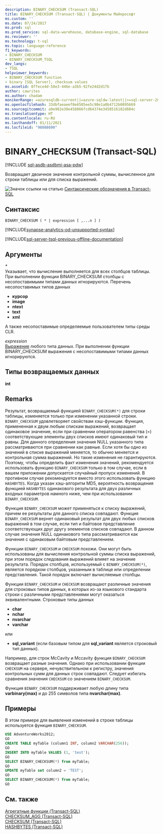 ```yaml
---
description: BINARY_CHECKSUM (Transact-SQL)
title: BINARY_CHECKSUM (Transact-SQL) | Документы Майкрософт
ms.custom: ''
ms.date: 07/24/2017
ms.prod: sql
ms.prod_service: sql-data-warehouse, database-engine, sql-database
ms.reviewer: ''
ms.technology: t-sql
ms.topic: language-reference
f1_keywords:
- BINARY_CHECKSUM
- BINARY_CHECKSUM_TSQL
dev_langs:
- TSQL
helpviewer_keywords:
- BINARY_CHECKSUM function
- binary [SQL Server], checksum values
ms.assetid: 07fece4d-58e3-446e-a3b5-92fe24d2d1fb
author: cawrites
ms.author: chadam
monikerRange: =azuresqldb-current||=azure-sqldw-latest||>=sql-server-2016||>=sql-server-linux-2017||=azuresqldb-mi-current
ms.openlocfilehash: 33dbfaeaeef8e6505ee5c90e1a0b4712b0895669
ms.sourcegitcommit: a9e982e30e458866fcd64374e3458516182d604c
ms.translationtype: HT
ms.contentlocale: ru-RU
ms.lasthandoff: 01/11/2021
ms.locfileid: "98088690"
---
```

# <a name="binary_checksum--transact-sql"></a>BINARY_CHECKSUM (Transact-SQL)
[!INCLUDE [sql-asdb-asdbmi-asa-pdw](../../includes/applies-to-version/sql-asdb-asdbmi-asa.md)]

Возвращает двоичное значение контрольной суммы, вычисленное для строки таблицы или для списка выражений.
  
![Значок ссылки на статью](../../database-engine/configure-windows/media/topic-link.gif "Значок ссылки на статью") [Синтаксические обозначения в Transact-SQL](../../t-sql/language-elements/transact-sql-syntax-conventions-transact-sql.md)
  
## <a name="syntax"></a>Синтаксис  
  
```syntaxsql
BINARY_CHECKSUM ( * | expression [ ,...n ] )   
```  
  
[!INCLUDE[synapse-analytics-od-unsupported-syntax](../../includes/synapse-analytics-od-unsupported-syntax.md)]

[!INCLUDE[sql-server-tsql-previous-offline-documentation](../../includes/sql-server-tsql-previous-offline-documentation.md)]

## <a name="arguments"></a>Аргументы
*\**  
Указывает, что вычисление выполняется для всех столбцов таблицы. При выполнении функции BINARY_CHECKSUM столбцы с несопоставимыми типами данных игнорируются. Перечень несопоставимых типов данных  
* **курсор**  
* **image**  
* **ntext**  
* **text**  
* **xml**  

А также несопоставимые определяемые пользователем типы среды CLR.
  
*expression*  
[Выражение](../../t-sql/language-elements/expressions-transact-sql.md) любого типа данных. При выполнении функции BINARY_CHECKSUM выражения с несопоставимыми типами данных игнорируются.

## <a name="return-types"></a>Типы возвращаемых данных  
 **int**
  
## <a name="remarks"></a>Remarks  
Результат, возвращаемый функцией `BINARY_CHECKSUM(*)` для строки таблицы, изменяется только при изменении указанной строки. `BINARY_CHECKSUM` удовлетворяет свойствам хэш-функции. Функция, примененная к двум любым спискам выражений, возвращает одинаковое значение, если при сравнении оператором равенства (=) соответствующие элементы двух списков имеют одинаковый тип и равны. Для данного определения значения NULL указанного типа рассматриваются при сравнении как равные. Если хотя бы одно из значений в списке выражений меняется, то обычно меняется и контрольная сумма выражений. Но такие изменения не гарантируются. Поэтому, чтобы определить факт изменения значений, рекомендуется использовать функцию `BINARY_CHECKSUM` только в том случае, если в вашем приложении допускается случайный пропуск изменений. В противном случае рекомендуется вместо этого использовать функцию `HASHBYTES`. Когда указан хэш-алгоритм MD5, вероятность возвращения функцией `HASHBYTES` одинакового результата для двух различных входных параметров намного ниже, чем при использовании `BINARY_CHECKSUM`.
  
Функция `BINARY_CHECKSUM` может применяться к списку выражений, причем ее результаты для данного списка совпадают. Функция `BINARY_CHECKSUM` вернет одинаковый результат для двух любых списков выражений в том случае, если тип и байтовое представление соответствующих друг другу элементов списков совпадают. В данном случае значения NULL одинакового типа рассматриваются как значения с одинаковым байтовым представлением.
  
Функции `BINARY_CHECKSUM` и `CHECKSUM` похожи. Они могут быть использованы для вычисления контрольной суммы списка выражений, при этом порядок следования выражений влияет на значение результата. Порядок столбцов, используемый с `BINARY_CHECKSUM(*)`, является порядком столбцов, указанным в таблице или определении представления. Такой порядок включает вычисляемые столбцы.
  
Функции `BINARY_CHECKSUM` и `CHECKSUM` возвращают различные значения для строковых типов данных, в которых из-за языкового стандарта строки с различными представлениями могут оказаться эквивалентными. Строковые типы данных  

* **char**  
* **nchar**  
* **nvarchar**  
* **varchar**  

или  

* **sql_variant** (если базовым типом для **sql_variant** является строковый тип данных).  
  
Например, для строк McCavity и Mccavity функция `BINARY_CHECKSUM` возвращает разные значения. Однако при использовании функции `CHECKSUM` на сервере, нечувствительном к регистру, значения контрольных сумм для данных строк совпадают. Следует избегать сравнения значения `CHECKSUM` со значением `BINARY_CHECKSUM`.
 
Функция `BINARY_CHECKSUM` поддерживает любую длину типа **varbinary(max)** и до 255 символов типа **nvarchar(max)**.
  
## <a name="examples"></a>Примеры  
В этом примере для выявления изменений в строке таблицы используется функция `BINARY_CHECKSUM`.
  
```sql
USE AdventureWorks2012;  
GO  
CREATE TABLE myTable (column1 INT, column2 VARCHAR(256));  
GO  
INSERT INTO myTable VALUES (1, 'test');  
GO  
SELECT BINARY_CHECKSUM(*) from myTable;  
GO  
UPDATE myTable set column2 = 'TEST';  
GO  
SELECT BINARY_CHECKSUM(*) from myTable;  
GO  
```  
  
## <a name="see-also"></a>См. также
[Агрегатные функции (Transact-SQL)](../../t-sql/functions/aggregate-functions-transact-sql.md)  
[CHECKSUM_AGG (Transact-SQL)](../../t-sql/functions/checksum-agg-transact-sql.md)  
[CHECKSUM (Transact-SQL)](../../t-sql/functions/checksum-transact-sql.md)  
[HASHBYTES (Transact-SQL)](../../t-sql/functions/hashbytes-transact-sql.md)  
  
  
